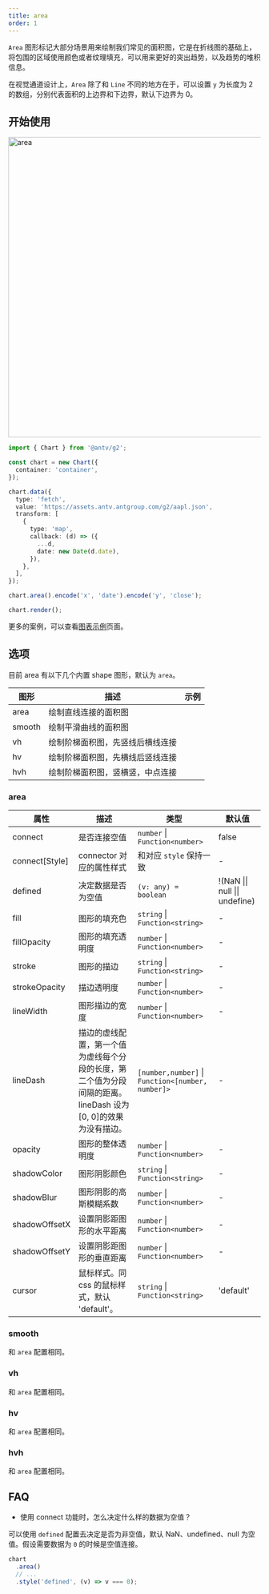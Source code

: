 ```yaml
---
title: area
order: 1
---
```


`Area` 图形标记大部分场景用来绘制我们常见的面积图，它是在折线图的基础上，将包围的区域使用颜色或者纹理填充，可以用来更好的突出趋势，以及趋势的堆积信息。

在视觉通道设计上，`Area` 除了和 `Line` 不同的地方在于，可以设置 `y` 为长度为 2 的数组，分别代表面积的上边界和下边界，默认下边界为 0。

## 开始使用

<img alt="area" src="https://mdn.alipayobjects.com/huamei_qa8qxu/afts/img/A*ZxtyTrhyN4sAAAAAAAAAAAAADmJ7AQ/original" width="600" />

```ts
import { Chart } from '@antv/g2';

const chart = new Chart({
  container: 'container',
});

chart.data({
  type: 'fetch',
  value: 'https://assets.antv.antgroup.com/g2/aapl.json',
  transform: [
    {
      type: 'map',
      callback: (d) => ({
        ...d,
        date: new Date(d.date),
      }),
    },
  ],
});

chart.area().encode('x', 'date').encode('y', 'close');

chart.render();
```

更多的案例，可以查看[图表示例](/examples)页面。

## 选项

目前 area 有以下几个内置 shape 图形，默认为 `area`。

| 图形   | 描述                             | 示例 |
| ------ | -------------------------------- | ---- |
| area   | 绘制直线连接的面积图             |      |
| smooth | 绘制平滑曲线的面积图             |      |
| vh     | 绘制阶梯面积图，先竖线后横线连接 |      |
| hv     | 绘制阶梯面积图，先横线后竖线连接 |      |
| hvh    | 绘制阶梯面积图，竖横竖，中点连接 |      |

### area

| 属性           | 描述                                                                                                          | 类型                                              | 默认值                         |
| -------------- | ------------------------------------------------------------------------------------------------------------- | ------------------------------------------------- | ------------------------------ |
| connect        | 是否连接空值                                                                                                  | `number` \| `Function<number>`                    | false                          |
| connect[Style] | connector 对应的属性样式                                                                                      | 和对应 `style` 保持一致                           | -                              |
| defined        | 决定数据是否为空值                                                                                            | `(v: any) = boolean`                              | !(NaN \|\| null \|\| undefine) |
| fill           | 图形的填充色                                                                                                  | `string` \| `Function<string>`                    | -                              |
| fillOpacity    | 图形的填充透明度                                                                                              | `number` \| `Function<number>`                    | -                              |
| stroke         | 图形的描边                                                                                                    | `string` \| `Function<string>`                    | -                              |
| strokeOpacity  | 描边透明度                                                                                                    | `number` \| `Function<number>`                    | -                              |
| lineWidth      | 图形描边的宽度                                                                                                | `number` \| `Function<number>`                    | -                              |
| lineDash       | 描边的虚线配置，第一个值为虚线每个分段的长度，第二个值为分段间隔的距离。lineDash 设为[0, 0]的效果为没有描边。 | `[number,number]` \| `Function<[number, number]>` | -                              |
| opacity        | 图形的整体透明度                                                                                              | `number` \| `Function<number>`                    | -                              |
| shadowColor    | 图形阴影颜色                                                                                                  | `string` \| `Function<string>`                    | -                              |
| shadowBlur     | 图形阴影的高斯模糊系数                                                                                        | `number` \| `Function<number>`                    | -                              |
| shadowOffsetX  | 设置阴影距图形的水平距离                                                                                      | `number` \| `Function<number>`                    | -                              |
| shadowOffsetY  | 设置阴影距图形的垂直距离                                                                                      | `number` \| `Function<number>`                    | -                              |
| cursor         | 鼠标样式。同 css 的鼠标样式，默认 'default'。                                                                 | `string` \| `Function<string>`                    | 'default'                      |

### smooth

和 `area` 配置相同。

### vh

和 `area` 配置相同。

### hv

和 `area` 配置相同。

### hvh

和 `area` 配置相同。

## FAQ

- 使用 connect 功能时，怎么决定什么样的数据为空值？

可以使用 `defined` 配置去决定是否为非空值，默认 NaN、undefined、null 为空值。假设需要数据为 `0` 的时候是空值连接。

```ts
chart
  .area()
  // ...
  .style('defined', (v) => v === 0);
```
